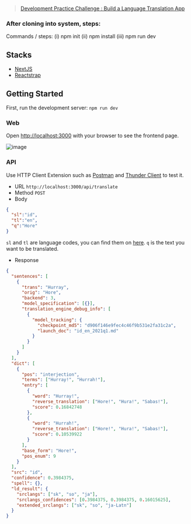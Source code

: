 > [Development Practice Challenge : Build a Language Translation App](https://www.topcoder.com/challenges/030bdfc4-37d1-4b71-80a4-cbc6173a7a06)

### After cloning into system, steps:
Commands / steps:
(i) npm init
(ii) npm install
(iii) npm run dev

## Stacks
- [NextJS](https://nextjs.org/)
- [Reactstrap](https://reactstrap.github.io/)

## Getting Started

First, run the development server: `npm run dev`

### Web

Open [http://localhost:3000](http://localhost:3000) with your browser to see the frontend page.

![image](https://user-images.githubusercontent.com/13632885/143838892-0ba8052d-2896-487c-9762-1dbe5e1a53dd.png)


### API

Use HTTP Client Extension such as [Postman](https://www.postman.com) and [Thunder Client](https://www.thunderclient.io) to test it.

- URL `http://localhost:3000/api/translate`
- Method `POST`
- Body  
```json
{
  "sl":"id",
  "tl":"en",
  "q":"Hore"
}
```
`sl` and `tl` are language codes, you can find them on [here](https://developers.google.com/admin-sdk/directory/v1/languages).
`q` is the text you want to be translated.
- Response
```json
{
  "sentences": [
    {
      "trans": "Hurray",
      "orig": "Hore",
      "backend": 3,
      "model_specification": [{}],
      "translation_engine_debug_info": [
        {
          "model_tracking": {
            "checkpoint_md5": "d906f146e9fec4c46f9b531e2fa31c2a",
            "launch_doc": "id_en_2021q1.md"
          }
        }
      ]
    }
  ],
  "dict": [
    {
      "pos": "interjection",
      "terms": ["Hurray!", "Hurrah!"],
      "entry": [
        {
          "word": "Hurray!",
          "reverse_translation": ["Hore!", "Hura!", "Sabas!"],
          "score": 0.16842748
        },
        {
          "word": "Hurrah!",
          "reverse_translation": ["Hore!", "Hura!", "Sabas!"],
          "score": 0.10539922
        }
      ],
      "base_form": "Hore!",
      "pos_enum": 9
    }
  ],
  "src": "id",
  "confidence": 0.3984375,
  "spell": {},
  "ld_result": {
    "srclangs": ["sk", "so", "ja"],
    "srclangs_confidences": [0.3984375, 0.3984375, 0.16015625],
    "extended_srclangs": ["sk", "so", "ja-Latn"]
  }
}
```

